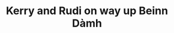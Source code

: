 ---
layout: instagram
title:  "Kerry and Rudi on way up Beinn Dàmh"
media:
  - url: "instagram/446351621_1154192095782170_8007201665094927097_n_17844914757220003.jpg"
    alt: ""
    tagged:
      - handle: "kerryahayward"
        x: 50
        y: 65
      - handle: "rudi"
        x: 45
        y: 80
type: "post"
seo:
  hidden: true
location: Torridon
postdate: 2024-04-17
---